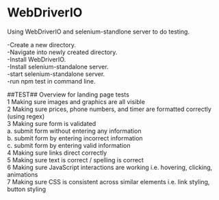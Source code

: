 # WebDriverIO
Using WebDriverIO and selenium-standlone server to do testing.  

-Create a new directory.  
-Navigate into newly created directory.  
-Install WebDriverIO.  
-Install selenium-standalone server.  
-start selenium-standalone server.  
-run npm test in command line.  


##TEST##
Overview for landing page tests  
1 Making sure images and graphics are all visible  
2 Making sure prices, phone numbers, and timer are formatted correctly (using regex)  
3 Making sure form is validated  
a. submit form without entering any information  
b. submit form by entering incorrect information  
c. submit form by entering valid information  
4 Making sure links direct correctly  
5 Making sure text is correct / spelling is correct  
6 Making sure JavaScript interactions are working i.e. hovering, clicking, animations  
7 Making sure CSS is consistent across similar elements i.e. link styling, button styling  
